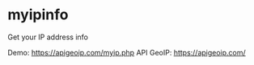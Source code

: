 # myipinfo
Get your IP address info

Demo: https://apigeoip.com/myip.php
API GeoIP: https://apigeoip.com/
